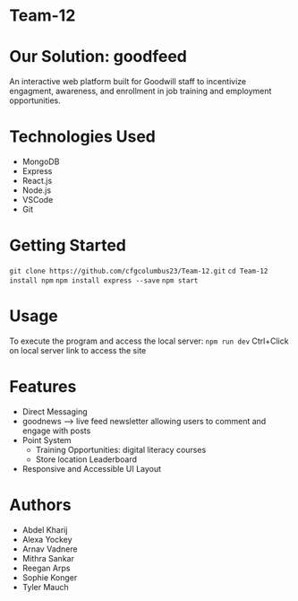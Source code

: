 # Team-12
# Our Solution: goodfeed
An interactive web platform built for Goodwill staff to incentivize engagment, awareness, and enrollment in job training and employment opportunities. 

# Technologies Used
+ MongoDB
+ Express
+ React.js
+ Node.js
+ VSCode
+ Git


# Getting Started
```git clone https://github.com/cfgcolumbus23/Team-12.git```
```cd Team-12```
```install npm```
```npm install express --save```
```npm start```

# Usage
To execute the program and access the local server: ```npm run dev```
Ctrl+Click on local server link to access the site

# Features
  + Direct Messaging
  + goodnews --> live feed newsletter allowing users to comment and engage with posts
  + Point System
      + Training Opportunities: digital literacy courses
      + Store location Leaderboard
  + Responsive and Accessible UI Layout

# Authors
+ Abdel Kharij
+ Alexa Yockey
+ Arnav Vadnere
+ Mithra Sankar
+ Reegan Arps
+ Sophie Konger
+ Tyler  Mauch

   

   
